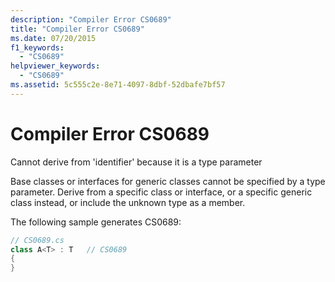 ```yaml
---
description: "Compiler Error CS0689"
title: "Compiler Error CS0689"
ms.date: 07/20/2015
f1_keywords: 
  - "CS0689"
helpviewer_keywords: 
  - "CS0689"
ms.assetid: 5c555c2e-8e71-4097-8dbf-52dbafe7bf57
---
```

# Compiler Error CS0689
Cannot derive from 'identifier' because it is a type parameter  
  
 Base classes or interfaces for generic classes cannot be specified by a type parameter. Derive from a specific class or interface, or a specific generic class instead, or include the unknown type as a member.  
  
 The following sample generates CS0689:  
  
```csharp
// CS0689.cs  
class A<T> : T   // CS0689  
{  
}  
```
